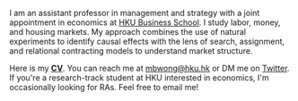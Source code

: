 I am an assistant professor in management and strategy with a joint appointment in economics at [HKU Business School](https://www.hkubs.hku.hk/). I study labor, money, and housing markets. My approach combines the use of natural experiments to identify causal effects with the lens of search, assignment, and relational contracting models to understand market structure. 

Here is my __[CV](/pdf/CV.pdf)__. You can reach me at [mbwong@hku.hk](mailto:mbwong@hku.hk) or DM me on [Twitter](https://twitter.com/mbwong). If you're a research-track student at HKU interested in economics, I'm occasionally looking for RAs. Feel free to email me! 
